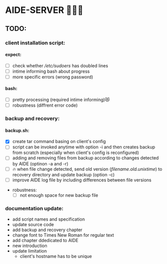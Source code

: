 # AIDE-SERVER :muscle::muscle::muscle:
	
## TODO:
### client installation script:
#### expect:
  - [ ] check whether */etc/sudoers* has doubled lines
  - [ ] intime informing bash about progress
  - [ ] more specific errors (wrong password)
#### bash:
  - [ ] pretty processing (required intime informing):heart_eyes_cat:
  - [ ] robustness (diffrent error code)
### backup and recovery:
#### backup.sh:
- [x] create tar command basing on client's config
- [ ] script can be invoked anytime with option -i and then creates backup from scratch (especially when client's config is reconfigured) 
- [ ] adding and removing files from backup according to changes detected by AIDE (optinon -a and -r)
- [ ] :fire: when file change detected, send old version (*filename.old.unixtime*) to recovery directory and update backup (option -c) 
- [ ] improve AIDE log file by including differences between file versions
- robustness:
	- [ ] not enough space for new backup file

### documentation update:
- add script names and specification
- update source code
- add backup and recovery chapter
- change font to Times New Roman for regular text
- add chapter ddedicated to AIDE
- new introduction
- update limitation
	- client's hostname has to be unique
